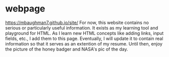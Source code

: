 # webpage
https://mbaughman7.github.io/site/
For now, this website contains no serious or particularly useful information.  It exists as my learning tool and playground for HTML.  As I learn new HTML concepts like adding links, input fields, etc., I add them to this page.  Eventually, I will update it to contain real information so that it serves as an extention of my resume.  Until then, enjoy the picture of the honey badger and NASA's pic of the day. 

